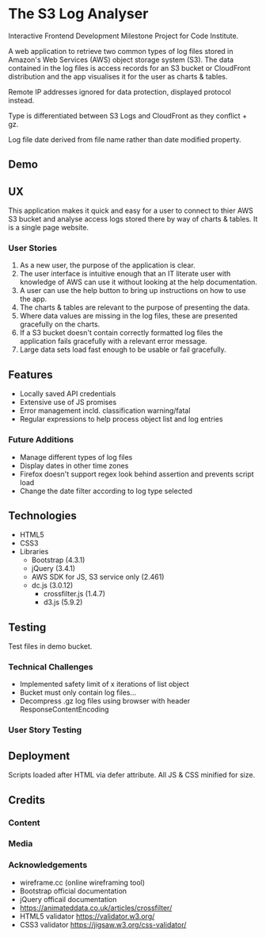 # The S3 Log Analyser

Interactive Frontend Development Milestone Project for Code Institute.

A web application to retrieve two common types of log files stored in Amazon's Web Services (AWS) object storage system (S3). The data contained in the log files is access records for an S3 bucket or CloudFront distribution and the app visualises it for the user as charts & tables.

Remote IP addresses ignored for data protection, displayed protocol instead.

Type is differentiated between S3 Logs and CloudFront as they conflict + gz.

Log file date derived from file name rather than date modified property.

## Demo

## UX

This application makes it quick and easy for a user to connect to thier AWS S3 bucket and analyse access logs stored there by way of charts & tables. It is a single page website.

### User Stories

1. As a new user, the purpose of the application is clear.
2. The user interface is intuitive enough that an IT literate user with knowledge of AWS can use it without looking at the help documentation.
3. A user can use the help button to bring up instructions on how to use the app.
4. The charts & tables are relevant to the purpose of presenting the data.
5. Where data values are missing in the log files, these are presented gracefully on the charts.
6. If a S3 bucket doesn't contain correctly formatted log files the application fails gracefully with a relevant error message.
7. Large data sets load fast enough to be usable or fail gracefully.

## Features

- Locally saved API credentials
- Extensive use of JS promises
- Error management incld. classification warning/fatal
- Regular expressions to help process object list and log entries

### Future Additions

- Manage different types of log files
- Display dates in other time zones
- Firefox doesn't support regex look behind assertion and prevents script load
- Change the date filter according to log type selected

## Technologies

- HTML5
- CSS3
- Libraries
    - Bootstrap (4.3.1)
    - jQuery (3.4.1)
    - AWS SDK for JS, S3 service only (2.461)
    - dc.js (3.0.12)
        - crossfilter.js (1.4.7)
        - d3.js (5.9.2)

## Testing

Test files in demo bucket.

### Technical Challenges

- Implemented safety limit of x iterations of list object
- Bucket must only contain log files...
- Decompress .gz log files using browser with header ResponseContentEncoding

### User Story Testing

## Deployment

Scripts loaded after HTML via defer attribute. All JS & CSS minified for size.

## Credits

### Content

### Media

### Acknowledgements

- wireframe.cc (online wireframing tool)
- Bootstrap official documentation
- jQuery officail documentation
- https://animateddata.co.uk/articles/crossfilter/
- HTML5 validator https://validator.w3.org/
- CSS3 validator https://jigsaw.w3.org/css-validator/